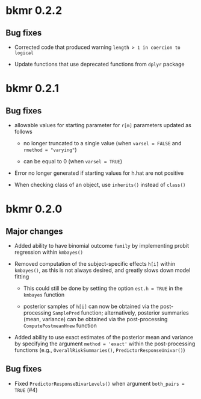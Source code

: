 # bkmr 0.2.2

## Bug fixes

* Corrected code that produced warning `length > 1 in coercion to logical`

* Update functions that use deprecated functions from `dplyr` package 

# bkmr 0.2.1

## Bug fixes

* allowable values for starting parameter for `r[m]` parameters updated as follows

  * no longer truncated to a single value (when `varsel = FALSE` and `rmethod = "varying"`)

  * can be equal to 0 (when `varsel = TRUE`)

* Error no longer generated if starting values for h.hat are not positive 

* When checking class of an object, use `inherits()` instead of `class()`

# bkmr 0.2.0

## Major changes

* Added ability to have binomial outcome `family` by implementing probit regression within `kmbayes()`

* Removed computation of the subject-specific effects `h[i]` within `kmbayes()`, as this is not always desired, and greatly slows down model fitting

  * This could still be done by setting the option `est.h = TRUE` in the `kmbayes` function
  
  * posterior samples of `h[i]` can now be obtained via the post-processing `SamplePred` function; alternatively, posterior summaries (mean, variance) can be obtained via the post-processing `ComputePostmeanHnew` function

* Added ability to use exact estimates of the posterior mean and variance by specifying the argument `method = 'exact'` within the post-processing functions (e.g., `OverallRiskSummaries()`, `PredictorResponseUnivar()`)

## Bug fixes

* Fixed `PredictorResponseBivarLevels()` when argument `both_pairs = TRUE` (#4)